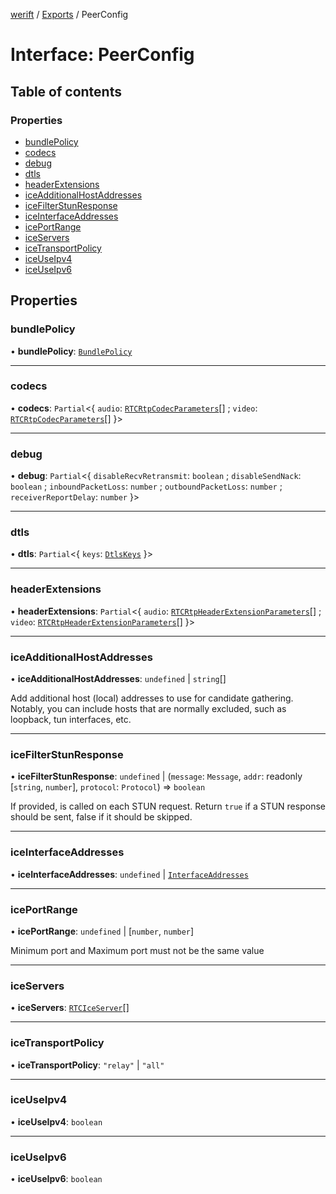 [werift](../README.md) / [Exports](../modules.md) / PeerConfig

# Interface: PeerConfig

## Table of contents

### Properties

- [bundlePolicy](PeerConfig.md#bundlepolicy)
- [codecs](PeerConfig.md#codecs)
- [debug](PeerConfig.md#debug)
- [dtls](PeerConfig.md#dtls)
- [headerExtensions](PeerConfig.md#headerextensions)
- [iceAdditionalHostAddresses](PeerConfig.md#iceadditionalhostaddresses)
- [iceFilterStunResponse](PeerConfig.md#icefilterstunresponse)
- [iceInterfaceAddresses](PeerConfig.md#iceinterfaceaddresses)
- [icePortRange](PeerConfig.md#iceportrange)
- [iceServers](PeerConfig.md#iceservers)
- [iceTransportPolicy](PeerConfig.md#icetransportpolicy)
- [iceUseIpv4](PeerConfig.md#iceuseipv4)
- [iceUseIpv6](PeerConfig.md#iceuseipv6)

## Properties

### bundlePolicy

• **bundlePolicy**: [`BundlePolicy`](../modules.md#bundlepolicy)

___

### codecs

• **codecs**: `Partial`<{ `audio`: [`RTCRtpCodecParameters`](../classes/RTCRtpCodecParameters.md)[] ; `video`: [`RTCRtpCodecParameters`](../classes/RTCRtpCodecParameters.md)[]  }\>

___

### debug

• **debug**: `Partial`<{ `disableRecvRetransmit`: `boolean` ; `disableSendNack`: `boolean` ; `inboundPacketLoss`: `number` ; `outboundPacketLoss`: `number` ; `receiverReportDelay`: `number`  }\>

___

### dtls

• **dtls**: `Partial`<{ `keys`: [`DtlsKeys`](../modules.md#dtlskeys)  }\>

___

### headerExtensions

• **headerExtensions**: `Partial`<{ `audio`: [`RTCRtpHeaderExtensionParameters`](../classes/RTCRtpHeaderExtensionParameters.md)[] ; `video`: [`RTCRtpHeaderExtensionParameters`](../classes/RTCRtpHeaderExtensionParameters.md)[]  }\>

___

### iceAdditionalHostAddresses

• **iceAdditionalHostAddresses**: `undefined` \| `string`[]

Add additional host (local) addresses to use for candidate gathering.
Notably, you can include hosts that are normally excluded, such as loopback, tun interfaces, etc.

___

### iceFilterStunResponse

• **iceFilterStunResponse**: `undefined` \| (`message`: `Message`, `addr`: readonly [`string`, `number`], `protocol`: `Protocol`) => `boolean`

If provided, is called on each STUN request.
Return `true` if a STUN response should be sent, false if it should be skipped.

___

### iceInterfaceAddresses

• **iceInterfaceAddresses**: `undefined` \| [`InterfaceAddresses`](../modules.md#interfaceaddresses)

___

### icePortRange

• **icePortRange**: `undefined` \| [`number`, `number`]

Minimum port and Maximum port must not be the same value

___

### iceServers

• **iceServers**: [`RTCIceServer`](../modules.md#rtciceserver)[]

___

### iceTransportPolicy

• **iceTransportPolicy**: ``"relay"`` \| ``"all"``

___

### iceUseIpv4

• **iceUseIpv4**: `boolean`

___

### iceUseIpv6

• **iceUseIpv6**: `boolean`
